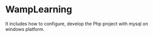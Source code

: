 # WampLearning
It includes how to configure, develop the Php project with mysql on windows platform.
